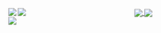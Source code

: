 <a href="#">
  <img align="left" src="https://github-readme-stats.vercel.app/api?username=1dxrpz&show_icons=true&hide_title=true&theme=dracula" />
  <img align="left" src="https://github-readme-stats.vercel.app/api/top-langs/?username=1dxrpz&layout=compact&theme=dracula" />
  
</a>

<a href="#">
  
</a>
<center>
<a href="https://github.com/1dxrpz/GibsonCore-v1.1.2">
  <img align="center" src="https://github-readme-stats.vercel.app/api/pin/?username=1dxrpz&repo=GibsonCore-v1.1.2&theme=dracula" />
</a>
<a href="https://github.com/1dxrpz/PanelsUI">
  <img align="center" src="https://github-readme-stats.vercel.app/api/pin/?username=1dxrpz&repo=PanelsUI&theme=dracula" />
</a>
</center>
<img align="center" src="https://github-readme-stats.vercel.app/api/pin/?username=1dxrpz&repo=PanelsUI&theme=dracula" />
